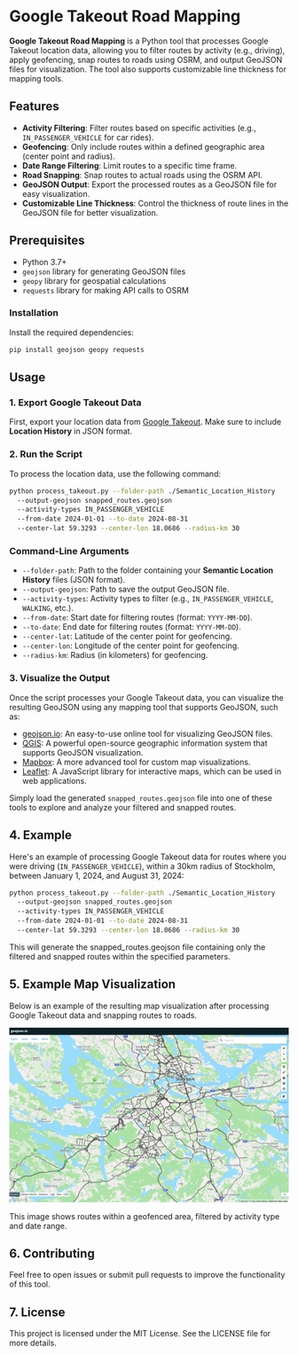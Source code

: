 # Google Takeout Road Mapping

**Google Takeout Road Mapping** is a Python tool that processes Google Takeout location data, allowing you to filter routes by activity (e.g., driving), apply geofencing, snap routes to roads using OSRM, and output GeoJSON files for visualization. The tool also supports customizable line thickness for mapping tools.

## Features

- **Activity Filtering**: Filter routes based on specific activities (e.g., `IN_PASSENGER_VEHICLE` for car rides).
- **Geofencing**: Only include routes within a defined geographic area (center point and radius).
- **Date Range Filtering**: Limit routes to a specific time frame.
- **Road Snapping**: Snap routes to actual roads using the OSRM API.
- **GeoJSON Output**: Export the processed routes as a GeoJSON file for easy visualization.
- **Customizable Line Thickness**: Control the thickness of route lines in the GeoJSON file for better visualization.

## Prerequisites

- Python 3.7+
- `geojson` library for generating GeoJSON files
- `geopy` library for geospatial calculations
- `requests` library for making API calls to OSRM

### Installation

Install the required dependencies:

```bash
pip install geojson geopy requests
```

## Usage

### 1. Export Google Takeout Data

First, export your location data from [Google Takeout](https://takeout.google.com/settings/takeout). Make sure to include **Location History** in JSON format.

### 2. Run the Script

To process the location data, use the following command:

```bash
python process_takeout.py --folder-path ./Semantic_Location_History 
  --output-geojson snapped_routes.geojson 
  --activity-types IN_PASSENGER_VEHICLE 
  --from-date 2024-01-01 --to-date 2024-08-31 
  --center-lat 59.3293 --center-lon 18.0686 --radius-km 30
```

### Command-Line Arguments

- `--folder-path`: Path to the folder containing your **Semantic Location History** files (JSON format).
- `--output-geojson`: Path to save the output GeoJSON file.
- `--activity-types`: Activity types to filter (e.g., `IN_PASSENGER_VEHICLE`, `WALKING`, etc.).
- `--from-date`: Start date for filtering routes (format: `YYYY-MM-DD`).
- `--to-date`: End date for filtering routes (format: `YYYY-MM-DD`).
- `--center-lat`: Latitude of the center point for geofencing.
- `--center-lon`: Longitude of the center point for geofencing.
- `--radius-km`: Radius (in kilometers) for geofencing.

### 3. Visualize the Output

Once the script processes your Google Takeout data, you can visualize the resulting GeoJSON using any mapping tool that supports GeoJSON, such as:

- [geojson.io](https://geojson.io/): An easy-to-use online tool for visualizing GeoJSON files.
- [QGIS](https://qgis.org/): A powerful open-source geographic information system that supports GeoJSON visualization.
- [Mapbox](https://www.mapbox.com/): A more advanced tool for custom map visualizations.
- [Leaflet](https://leafletjs.com/): A JavaScript library for interactive maps, which can be used in web applications.

Simply load the generated `snapped_routes.geojson` file into one of these tools to explore and analyze your filtered and snapped routes.

## 4. Example

Here's an example of processing Google Takeout data for routes where you were driving (`IN_PASSENGER_VEHICLE`), within a 30km radius of Stockholm, between January 1, 2024, and August 31, 2024:

```bash
python process_takeout.py --folder-path ./Semantic_Location_History 
  --output-geojson snapped_routes.geojson 
  --activity-types IN_PASSENGER_VEHICLE 
  --from-date 2024-01-01 --to-date 2024-08-31 
  --center-lat 59.3293 --center-lon 18.0686 --radius-km 30
```

This will generate the snapped_routes.geojson file containing only the filtered and snapped routes within the specified parameters.

## 5. Example Map Visualization

Below is an example of the resulting map visualization after processing Google Takeout data and snapping routes to roads.

![Example Map](./images/example-map.png)

This image shows routes within a geofenced area, filtered by activity type and date range.

## 6. Contributing
Feel free to open issues or submit pull requests to improve the functionality of this tool.

## 7. License
This project is licensed under the MIT License. See the LICENSE file for more details.
